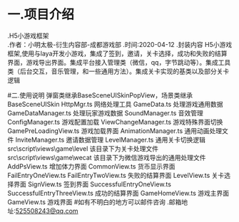 # 一.项目介绍
.H5小游戏框架  
.作者：小明太极-衍生内容部-成都游戏部
.时间:2020-04-12
.封装内容
    H5小游戏框架,使用与laya开发小游戏，集成了签到，邀请，关卡选择，成功和失败的结算界面，游戏导出界面。集成平台接入管理类（微信，qq，字节跳动等）。集成工具类（后台交互，音乐管理，和一些通用方法）。集成关卡实现的基类以及部分关卡逻辑
   
#二.使用说明
  弹窗类继承BaseSceneUISkinPopView，场景类继承BaseSceneUISkin
  HttpMgr.ts   网络处理工具
  GameData.ts  处理游戏通用数据
  GameDataManager.ts 处理玩家游戏数据
  SoundManager.ts   音效管理
  ConfigManager.ts  游戏配置加载
  ViewChangeManager.ts 游戏特殊界面切换
  GamePreLoadingView.ts 游戏加载界面
  AnimationManager.ts  通用动画处理文件
  InviteManager.ts  邀请数据管理
  LevelManager.ts   通用关卡切换逻辑
  src\script\views\game\level 该目录下为关卡处理文件
  src\script\views\game\wecat 该目录下为微信游戏导出的通用处理文件
  AddPsView.ts 增加体力界面
  CommonView.ts 货币显示界面
  FailEntryOneView.ts FailEntryTwoView.ts 失败的结算界面
  LevelView.ts 关卡选择界面
  SignView.ts 签到界面
  SuccessfulEntryOneView.ts SuccessfulEntryThreeView.ts 成功的结算界面
  GameHomeView.ts 游戏主界面
  GameView.ts 游戏界面
  #如有不明白的地方可以邮件咨询
   .邮箱地址:525508243@qq.com
   
  
  

